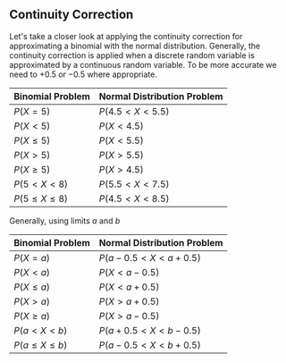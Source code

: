 ## Continuity Correction

Let's take a closer look at applying the continuity correction for approximating a binomial with the normal distribution. Generally, the continuity correction is applied when a discrete random variable is approximated by a continuous random variable. To be more accurate we need to $+0.5$ or $-0.5$ where appropriate.

| Binomial Problem   | Normal Distribution Problem |
| ------------------ | --------------------------- |
| $P(X=5)$           | $P(4.5<X<5.5)$              |
| $P(X<5)$           | $P(X<4.5)$                  |
| $P(X\leq 5)$       | $P(X<5.5)$                  |
| $P(X>5)$           | $P(X>5.5)$                  |
| $P(X\geq 5)$       | $P(X>4.5)$                  |
| $P(5<X<8)$         | $P(5.5<X<7.5)$              |
| $P(5\leq X\leq 8)$ | $P(4.5<X<8.5)$              |

Generally, using limits $a$ and $b$

| Binomial Problem   | Normal Distribution Problem |
| ------------------ | --------------------------- |
| $P(X=a)$           | $P(a-0.5<X<a+0.5)$          |
| $P(X<a)$           | $P(X<a-0.5)$                |
| $P(X\leq a)$       | $P(X<a+0.5)$                |
| $P(X>a)$           | $P(X>a+0.5)$                |
| $P(X\geq a)$       | $P(X>a-0.5)$                |
| $P(a<X<b)$         | $P(a+0.5<X<b-0.5)$          |
| $P(a\leq X\leq b)$ | $P(a-0.5<X<b+0.5)$          |
